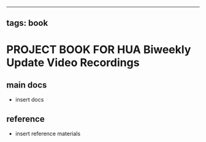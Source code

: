 
---
tags: book
---

PROJECT BOOK FOR HUA Biweekly Update Video Recordings
===

main docs
---

- insert docs

reference
---

- insert reference materials

